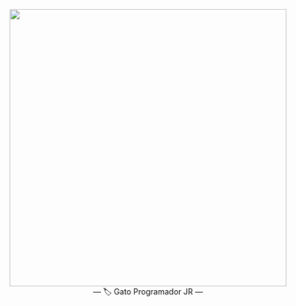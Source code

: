 <div id="header" align="center">
  <img src="https://media.giphy.com/media/sMkZVgXgiFx7O/giphy.gif" width="500"/>
</div>
<div align="center">
 ―  🏷 Gato Programador JR ― 
</div>
